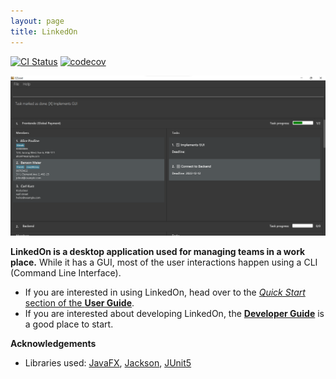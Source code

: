 ```yaml
---
layout: page
title: LinkedOn
---
```


[![CI Status](https://github.com/AY2223S1-CS2103T-W09-3/tp/workflows/Java%20CI/badge.svg)](https://github.com/se-edu/addressbook-level3/actions)
[![codecov](https://codecov.io/gh/AY2223S1-CS2103T-W09-3/tp/branch/master/graph/badge.svg?token=A2FU6P932B)](https://codecov.io/gh/nus-cs2103-AY2223S1/tp)

![Ui](images/Ui.png)

**LinkedOn is a desktop application used for managing teams in a work place.** While it has a GUI, most of the user interactions happen using a CLI (Command Line Interface).

* If you are interested in using LinkedOn, head over to the [_Quick Start_ section of the **User Guide**](UserGuide.html#quick-start).
* If you are interested about developing LinkedOn, the [**Developer Guide**](DeveloperGuide.html) is a good place to start.


**Acknowledgements**

* Libraries used: [JavaFX](https://openjfx.io/), [Jackson](https://github.com/FasterXML/jackson), [JUnit5](https://github.com/junit-team/junit5)
